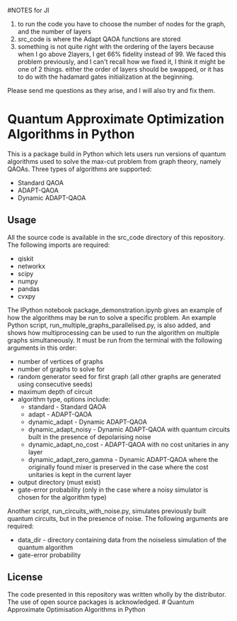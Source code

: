 #NOTES for JI
1. to run the code you have to choose the number of nodes for the graph, and the number of layers
2. src_code is where the Adapt QAOA functions are stored
3. something is not quite right with the ordering of the layers because when I go above 2layers, I get 66% fidelity instead of 99. We faced this problem previously, and I can't recall how we fixed it, I think it might be one of 2 things. either the order of layers should be swapped, or it has to do with the hadamard gates initialization at the beginning.

Please send me questions as they arise, and I will also try and fix them.
# Quantum Approximate Optimization Algorithms in Python

This is a package build in Python which lets users run versions of quantum algorithms used to solve the max-cut problem from graph theory, namely QAOAs. Three types of algorithms are supported:
- Standard QAOA
- ADAPT-QAOA
- Dynamic ADAPT-QAOA

## Usage
All the source code is available in the src_code directory of this repository.
The following imports are required:
- qiskit
- networkx
- scipy
- numpy
- pandas
- cvxpy

The IPython notebook package_demonstration.ipynb gives an example of how the algorithms may be run to solve a specific problem. An example Python script, run_multiple_graphs_parallelised.py, is also added, and shows how multiprocessing can be used to run the algorithm on multiple graphs simultaneously. It must be run 
from the terminal with the following arguments in this order:
- number of vertices of graphs
- number of graphs to solve for
- random generator seed for first graph (all other graphs are generated using consecutive seeds)
- maximum depth of circuit
- algorithm type, options include:
	- standard - Standard QAOA
    - adapt - ADAPT-QAOA
    - dynamic_adapt - Dynamic ADAPT-QAOA
    - dynamic_adapt_noisy - Dynamic ADAPT-QAOA with quantum circuits built in the presence of depolarising noise
    - dynamic_adapt_no_cost - ADAPT-QAOA with no cost unitaries in any layer
    - dynamic_adapt_zero_gamma - Dynamic ADAPT-QAOA where the originally found mixer is preserved in the case where the cost unitaries is kept in the current layer 
- output directory (must exist)
- gate-error probability (only in the case where a noisy simulator is chosen for the algorithm type)

Another script, run_circuits_with_noise.py, simulates previously built quantum circuits, but in the presence of noise. The following arguments are required:
- data_dir - directory containing data from the noiseless simulation of the quantum algorithm
- gate-error probability

## License
The code presented in this repository was written wholly by the distributor. The use of open source packages is acknowledged. # Quantum Approximate Optimisation Algorithms in Python
